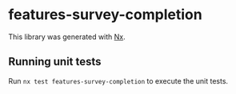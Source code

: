# features-survey-completion

This library was generated with [Nx](https://nx.dev).

## Running unit tests

Run `nx test features-survey-completion` to execute the unit tests.
